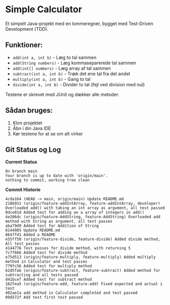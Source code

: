 # Simple Calculator

Et simpelt Java-projekt med en lommeregner, bygget med Test-Driven Development (TDD).

## Funktioner:
* `add(int a, int b)` - Læg to tal sammen
* `add(String numbers)` - Læg kommaseparerede tal sammen
* `add(int[] numbers)` - Læg array af tal sammen  
* `subtract(int a, int b)` - Træk det ene tal fra det andet
* `multiply(int a, int b)` - Gang to tal
* `divide(int a, int b)` - Divider to tal (fejl ved division med nul)

Testene er skrevet med JUnit og dækker alle metoder.

## Sådan bruges:
1. Klon projektet
2. Åbn i din Java IDE
3. Kør testene for at se om alt virker

## Git Status og Log

**Current Status**

```
On branch main
Your branch is up to date with 'origin/main'.
nothing to commit, working tree clean

```

**Commit Historie**

```
4cda164 (HEAD -> main, origin/main) Update README.md
218b931 (origin/feature-addIntArray, feature-addIntArray, developer) Overloaded add() with taking an int array as argument, all test passed
0dce81d Added test for adding an a array of integers in add()
4e206dc (origin/feature-AddString, feature-AddString) Overloaded add method with String as argument, all test passes
aba79d9 Added test for Addition of String
8144985 Update README.md
8647fd1 Added a README
e55ff50 (origin/feature-divide, feature-divide) Added divide method, All test passes
4144776 Test passes for divide method, with returning 5
7c7f666 Added test for divide method
e75d513 (origin/feature-multiply, feature-multiply) Added multiply method in Calculator and test passes
779fc56 Added test for multiply method
62d5fab (origin/feature-subtract, feature-subtract) Added method for subtracting and all tests passed
d41bcef Added test for subtract method
162fea5 (origin/feature-add, feature-add) Fixed expected and actual i test
402ae1a add method in Calculator completed and test passed
09d572f Add test first test passed


```
